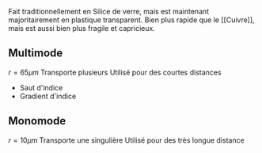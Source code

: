 Fait traditionnellement en Silice de verre, mais est maintenant majoritairement en plastique transparent.
Bien plus rapide que le [[Cuivre]], mais est aussi bien plus fragile et capricieux.

## Multimode
$r=65\mu m$
Transporte plusieurs 
Utilisé pour des courtes distances

- Saut d'indice 
- Gradient d'indice



## Monomode
$r=10\mu m$
Transporte une singulière 
Utilisé pour des très longue distance
